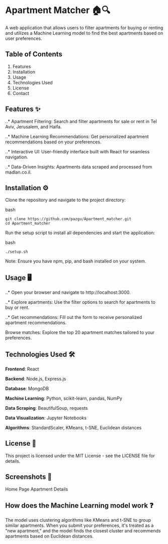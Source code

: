 # Apartment Matcher 🏠🔍

A web application that allows users to filter apartments for buying or renting and utilizes a Machine Learning model to find the best apartments based on user preferences.


## Table of Contents
1. Features
2. Installation
3. Usage
4. Technologies Used
5. License
6. Contact

## Features ✨
..* Apartment Filtering: Search and filter apartments for sale or rent in Tel Aviv, Jerusalem, and Haifa.

..* Machine Learning Recommendations: Get personalized apartment recommendations based on your preferences.

..* Interactive UI: User-friendly interface built with React for seamless navigation.

..* Data-Driven Insights: Apartments data scraped and processed from madlan.co.il.

## Installation ⚙️
Clone the repository and navigate to the project directory:

bash
```
git clone https://github.com/pazgu/Apartment_matcher.git
cd Apartment_matcher
```

Run the setup script to install all dependencies and start the application:

bash
```
./setup.sh
```

Note: Ensure you have npm, pip, and bash installed on your system.

## Usage 🖥️
..* Open your browser and navigate to http://localhost:3000.

..* Explore apartments: Use the filter options to search for apartments to buy or rent.


..* Get recommendations: Fill out the form to receive personalized apartment recommendations.


Browse matches: Explore the top 20 apartment matches tailored to your preferences.

## Technologies Used 🛠️
**Frontend**: React

**Backend**: Node.js, Express.js

**Database**: MongoDB

**Machine Learning**: Python, scikit-learn, pandas, NumPy

**Data Scraping**: BeautifulSoup, requests

**Data Visualization**: Jupyter Notebooks

**Algorithms**: StandardScaler, KMeans, t-SNE, Euclidean distances

## License 📄
This project is licensed under the MIT License - see the LICENSE file for details.

## Screenshots 📸
Home Page	Apartment Details

## How does the Machine Learning model work ❓
The model uses clustering algorithms like KMeans and t-SNE to group similar apartments. When you submit your preferences, it's treated as a "new apartment," and the model finds the closest cluster and recommends apartments based on Euclidean distances.
